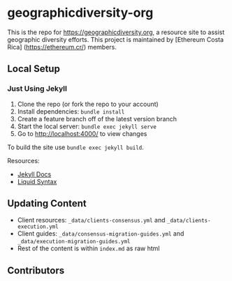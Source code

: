 # geographicdiversity-org

This is the repo for <https://geographicdiversity.org>, a resource site to assist geographic diversity efforts. This project is maintained by [Ethereum Costa Rica] (https://ethereum.cr/) members.

## Local Setup

### Just Using Jekyll

1. Clone the repo (or fork the repo to your account)
1. Install dependencies: `bundle install`
1. Create a feature branch off of the latest version branch
1. Start the local server: `bundle exec jekyll serve`
1. Go to <http://localhost:4000/> to view changes

To build the site use `bundle exec jekyll build`. 


Resources:

- [Jekyll Docs](https://jekyllrb.com/docs/)
- [Liquid Syntax](https://shopify.github.io/liquid/basics/introduction/)

## Updating Content

- Client resources: `_data/clients-consensus.yml` and `_data/clients-execution.yml`
- Client guides: `_data/consensus-migration-guides.yml` and `_data/execution-migration-guides.yml`
- Rest of the content is within `index.md` as raw html

## Contributors

<!-- ALL-CONTRIBUTORS-LIST:START - Do not remove or modify this section -->
<!-- prettier-ignore-start -->
<!-- markdownlint-disable -->

<!-- markdownlint-restore -->
<!-- prettier-ignore-end -->

<!-- ALL-CONTRIBUTORS-LIST:END -->